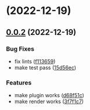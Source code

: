 # [](https://github.com/archguard/archguard-gradle-plugin/compare/v0.0.2...v) (2022-12-19)



## [0.0.2](https://github.com/archguard/archguard-gradle-plugin/compare/15d56ec2660e250f0ba507346d4924ae3efaddea...v0.0.2) (2022-12-19)


### Bug Fixes

* fix lints ([f113659](https://github.com/archguard/archguard-gradle-plugin/commit/f1136599deaa0783b87e821de4642d09f4777e95))
* make test pass ([15d56ec](https://github.com/archguard/archguard-gradle-plugin/commit/15d56ec2660e250f0ba507346d4924ae3efaddea))


### Features

* make plugin works ([d68f51c](https://github.com/archguard/archguard-gradle-plugin/commit/d68f51c1631a63c94484cd1e9467d0e104350f8f))
* make render works ([3f7f1c7](https://github.com/archguard/archguard-gradle-plugin/commit/3f7f1c77b673acbba917c8dcd00391d3193817c2))



